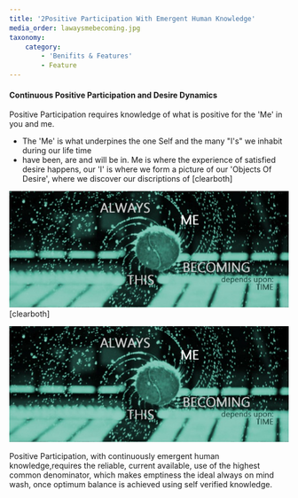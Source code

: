 ```yaml
---
title: '2Positive Participation With Emergent Human Knowledge'
media_order: lawaysmebecoming.jpg
taxonomy:
    category:
        - 'Benifits & Features'
        - Feature
---
```


#### Continuous Positive Participation and Desire Dynamics
Positive Participation requires knowledge of what is positive for the 'Me' in you and me.
* The 'Me' is what underpines the one Self and the many "I's" we inhabit during our life time
* have been, are and will be in.
Me is where the experience of satisfied desire happens, our 'I' is where we form a picture of our 'Objects Of Desire', where we discover our discriptions of 
[clearboth]

![Sky and Mountain](lawaysmebecoming.jpg?resize=600,450&classes=caption,caption-right,figure-right "Photo by Chase Moyer on Unsplash")
[clearboth]

![Sky and Mountain](lawaysmebecoming.jpg?resize=200,250&classes=left)

Positive Participation, with continuously emergent human knowledge,requires the reliable, current available, use of the highest common denominator, which makes emptiness the ideal always on mind wash, once optimum balance is achieved using self verified knowledge.
